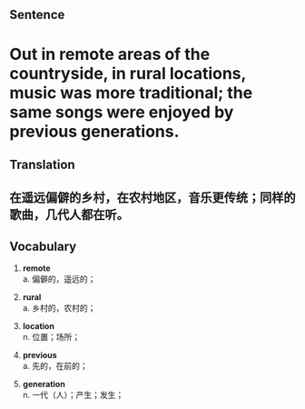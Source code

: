 ## Sentence

<h1>Out in remote areas of the countryside, in rural locations, music was more traditional; the same songs were enjoyed by previous generations.</h1>

## Translation

<h2>在遥远偏僻的乡村，在农村地区，音乐更传统；同样的歌曲，几代人都在听。</h2>


## Vocabulary   

1. **remote**   
a. 偏僻的，遥远的；    

2. **rural**     
a. 乡村的，农村的；     

3. **location**     
n. 位置；场所；     

4. **previous**      
a. 先的，在前的；    

5. **generation**     
n. 一代（人）；产生；发生；   

